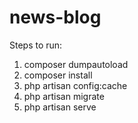 # news-blog

Steps to run:

1. composer dumpautoload
2. composer install
3. php artisan config:cache
3. php artisan migrate
4. php artisan serve
